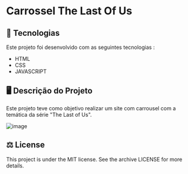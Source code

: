 # Carrossel The Last Of Us

## 	:rocket: Tecnologias 

Este projeto foi desenvolvido com as seguintes tecnologias : 

- HTML
- CSS
- JAVASCRIPT


## :desktop_computer: Descrição do Projeto

Este projeto teve como objetivo realizar um site com carrousel com a temática da série "The Last of Us".

![image](https://user-images.githubusercontent.com/80559882/224579493-62b07ac3-7c3d-4527-adfa-147cf292f248.png)

## ⚖️ License 
This project is under the MIT license. See the archive LICENSE for more details.

